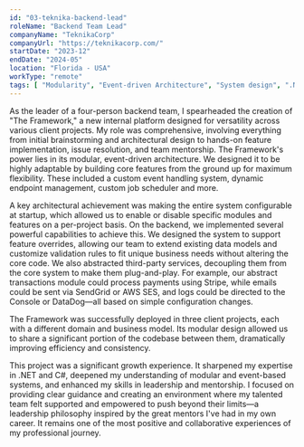 ```yaml
---
id: "03-teknika-backend-lead"
roleName: "Backend Team Lead"
companyName: "TeknikaCorp"
companyUrl: "https://teknikacorp.com/"
startDate: "2023-12"
endDate: "2024-05"
location: "Florida - USA"
workType: "remote"
tags: [ "Modularity", "Event-driven Architecture", "System design", ".NET", "C#", "Entity Framework", "Angular", "Typescript", "MySQL", "SOLID Principles", "Stripe", "DataDog", "Youtrack", "Agile Scrum", "Leadership", "Mentorship" ]
---
```


As the leader of a four-person backend team, I spearheaded the creation of "The Framework," a new internal platform
designed for versatility across various client projects. My role was comprehensive, involving everything from initial
brainstorming and architectural design to hands-on feature implementation, issue resolution, and team mentorship.
The Framework's power lies in its modular, event-driven architecture. We designed it to be highly adaptable by building
core features from the ground up for maximum flexibility. These included a custom event handling system, dynamic
endpoint management, custom job scheduler and more.

A key architectural achievement was making the entire system configurable at startup, which allowed us to enable or
disable specific modules and features on a per-project basis. On the backend, we implemented several powerful
capabilities to achieve this. We designed the system to support feature overrides, allowing our team to extend existing
data models and customize validation rules to fit unique business needs without altering the core code. We also
abstracted third-party services, decoupling them from the core system to make them plug-and-play. For example, our
abstract transactions module could process payments using Stripe, while emails could be sent via SendGrid or AWS SES,
and logs could be directed to the Console or DataDog—all based on simple configuration changes.

The Framework was successfully deployed in three client projects, each with a different domain and business model. Its
modular design allowed us to share a significant portion of the codebase between them, dramatically improving efficiency
and consistency.

This project was a significant growth experience. It sharpened my expertise in .NET and C#, deepened my understanding of
modular and event-based systems, and enhanced my skills in leadership and mentorship. I focused on providing clear
guidance and creating an environment where my talented team felt supported and empowered to push beyond their limits—a
leadership philosophy inspired by the great mentors I've had in my own career. It remains one of the most positive and
collaborative experiences of my professional journey.
